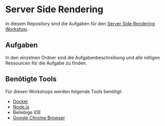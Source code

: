 # Server Side Rendering

In diesem Repository sind die Aufgaben für den [Server Side Rendering Workshop]().

## Aufgaben
In den einzelnen Ordner sind die Aufgabenbeschreibung und alle nötigen Ressourcen für die Aufgabe zu finden.

## Benötigte Tools

Für diesen Workshops werden folgende Tools benötigt:

- [Docker](https://docs.docker.com/guides/getting-started/get-docker-desktop/)
- [Node.js](https://nodejs.org/en/download/package-manager)
- Beliebige IDE
- [Google Chrome Browser](https://www.google.com/chrome/)
